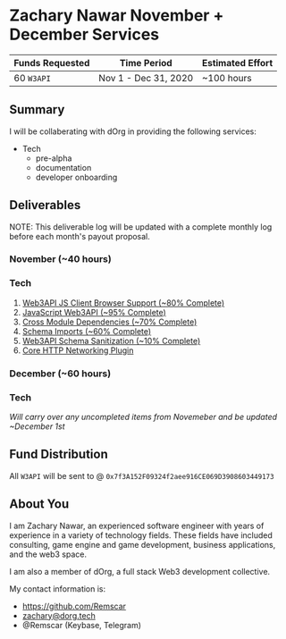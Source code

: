 # Zachary Nawar November + December Services

| Funds Requested | Time Period | Estimated Effort |
|-|-|-|
| 60 `W3API` | Nov 1 - Dec 31, 2020 | ~100 hours |

## Summary

I will be collaberating with dOrg in providing the following services:
- Tech
    - pre-alpha
    - documentation
    - developer onboarding

## Deliverables

NOTE: This deliverable log will be updated with a complete monthly log before each month's payout proposal.

### November (~40 hours)

### Tech

1. [Web3API JS Client Browser Support (~80% Complete)](https://github.com/Web3-API/prototype/issues/28)  
1. [JavaScript Web3API (~95% Complete)](https://github.com/Web3-API/prototype/issues/59)
1. [Cross Module Dependencies (~70% Complete)](https://github.com/Web3-API/prototype/issues/41)  
1. [Schema Imports (~60% Complete)](https://github.com/Web3-API/prototype/issues/55)  
1. [Web3API Schema Sanitization (~10% Complete)](https://github.com/Web3-API/prototype/issues/61)
1. [Core HTTP Networking Plugin](https://github.com/Web3-API/prototype/issues/65)

### December (~60 hours)

### Tech 

*Will carry over any uncompleted items from Novemeber and be updated ~December 1st*

## Fund Distribution

All `W3API` will be sent to @ `0x7f3A152F09324f2aee916CE069D3908603449173`

## About You

I am Zachary Nawar, an experienced software engineer with years of experience in a variety of technology fields.
These fields have included consulting, game engine and game development, business applications, and the web3 space.

I am also a member of dOrg, a full stack Web3 development collective.

My contact information is:

- https://github.com/Remscar  
- zachary@dorg.tech
- @Remscar (Keybase, Telegram)
